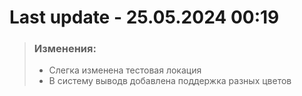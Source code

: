 # Last update - 25.05.2024 00:19 

> ### Изменения:
> - Слегка изменена тестовая локация
> - В систему выводв добавлена поддержка разных цветов
